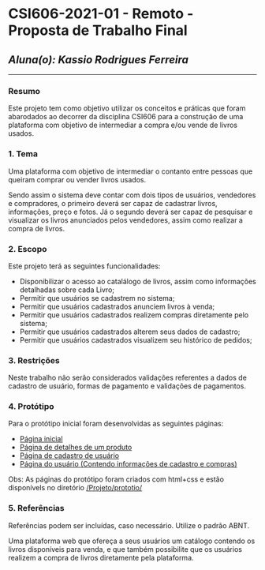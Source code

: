 # **CSI606-2021-01 - Remoto - Proposta de Trabalho Final**
## *Aluna(o): Kassio Rodrigues Ferreira*

--------------

<!-- Descrever um resumo sobre o trabalho. -->

### Resumo

  Este projeto tem como objetivo utilizar os conceitos e práticas que foram abarodados ao decorrer da disciplina CSI606  para a construção de uma plataforma com objetivo de intermediar a compra e/ou vende de livros usados.

  
<!-- Apresentar o tema. -->
### 1. Tema

  Uma plataforma com objetivo de intermediar o contanto entre pessoas que queiram comprar ou vender livros usados.

  Sendo assim o sistema deve contar com dois tipos de usuários, vendedores e compradores, o primeiro deverá ser capaz de cadastrar livros, informações, preço e fotos. Já o segundo deverá ser capaz de pesquisar e visualizar os livros anunciados pelos vendedores, assim como realizar a compra de livros.



<!-- Descrever e limitar o escopo da aplicação. -->
### 2. Escopo

  Este projeto terá as seguintes funcionalidades:

   - Disponibilizar o acesso ao catalálogo de livros, assim como informações detalhadas sobre cada Livro;
   - Permitir que usuários se cadastrem no sistema;
   - Permitir que usuários cadastrados anunciem livros à venda;
   - Permitir que usuários cadastrados realizem compras diretamente pelo sistema;
   - Permitir que usuários cadastrados alterem seus dados de cadastro;
   - Permitir que usuários cadastrados visualizem seu histórico de pedidos;


<!-- Apresentar restrições de funcionalidades e de escopo. -->
### 3. Restrições

  Neste trabalho não serão considerados validações referentes a dados de cadastro de usuário, formas de pagamento e validações de pagamentos.

<!-- Construir alguns protótipos para a aplicação, disponibilizá-los no Github e descrever o que foi considerado. //-->
### 4. Protótipo

  Para o protótipo inicial foram desenvolvidas as seguintes páginas:

   - [Página inicial](./prototipo/index.html)
   - [Página de detalhes de um produto](./prototipo/book.html)
   - [Página de cadastro de usuário](./prototipo/register.html)
   - [Página do usuário (Contendo informações de cadastro e compras)](./prototipo/profile_page.html)


  Obs: As páginas do protótipo foram criados com html+css e estão disponívels no diretório [/Projeto/prototio/](./prototipo/)


### 5. Referências

  Referências podem ser incluídas, caso necessário. Utilize o padrão ABNT.




Uma plataforma web que ofereça a seus usuários um catálogo contendo os livros disponíveis para venda, e que também possibilite que os usuários realizem a compra de livros diretamente pela plataforma.